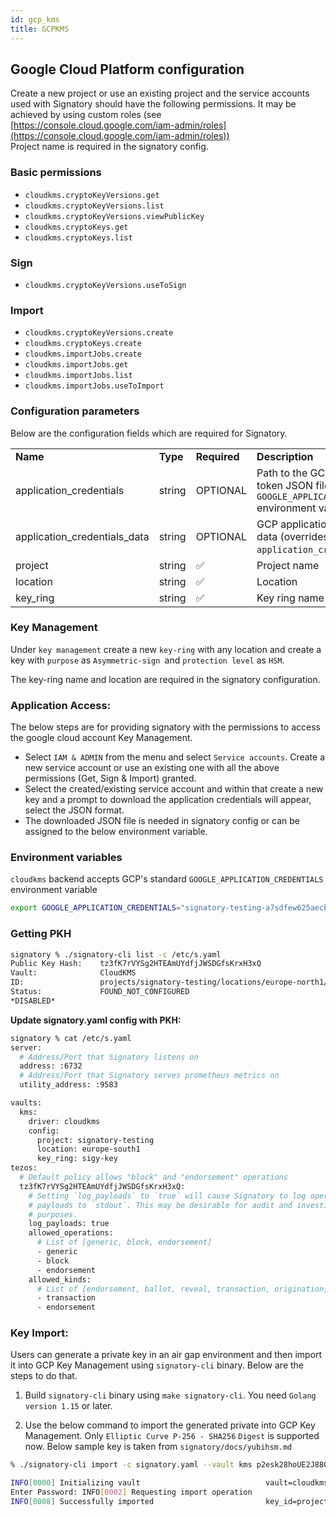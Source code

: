 ```yaml
---
id: gcp_kms
title: GCPKMS
---
```


## **Google Cloud Platform configuration**

Create a new project or use an existing project and the service accounts used with Signatory should have the following permissions. It may be achieved by using custom roles (see [https://console.cloud.google.com/iam-admin/roles](https://console.cloud.google.com/iam-admin/roles)) \
Project name is required in the signatory config.

### **Basic permissions**

* `cloudkms.cryptoKeyVersions.get`
* `cloudkms.cryptoKeyVersions.list`
* `cloudkms.cryptoKeyVersions.viewPublicKey`
* `cloudkms.cryptoKeys.get`
* `cloudkms.cryptoKeys.list`

### **Sign**

* `cloudkms.cryptoKeyVersions.useToSign`

### **Import**

* `cloudkms.cryptoKeyVersions.create`
* `cloudkms.cryptoKeys.create`
* `cloudkms.importJobs.create`
* `cloudkms.importJobs.get`
* `cloudkms.importJobs.list`
* `cloudkms.importJobs.useToImport`

### **Configuration parameters**

Below are the configuration fields which are required for Signatory.

<table>
  <tr>
   <td>
<strong>Name</strong>
   </td>
   <td><strong>Type</strong>
   </td>
   <td><strong>Required</strong>
   </td>
   <td><strong>Description</strong>
   </td>
  </tr>
  <tr>
   <td>application_credentials
   </td>
   <td>string
   </td>
   <td>OPTIONAL
   </td>
   <td>Path to the GCP application token JSON file (overrides <code>GOOGLE_APPLICATION_CREDENTIALS</code> environment variable)
   </td>
  </tr>
  <tr>
   <td>application_credentials_data
   </td>
   <td>string
   </td>
   <td>OPTIONAL
   </td>
   <td>GCP application token JSON data (overrides <code>application_credentials</code>)
   </td>
  </tr>
  <tr>
   <td>project
   </td>
   <td>string
   </td>
   <td>✅
   </td>
   <td>Project name
   </td>
  </tr>
  <tr>
   <td>location
   </td>
   <td>string
   </td>
   <td>✅
   </td>
   <td>Location
   </td>
  </tr>
  <tr>
   <td>key_ring
   </td>
   <td>string
   </td>
   <td>✅
   </td>
   <td>Key ring name
   </td>
  </tr>
</table>

### **Key Management**

Under `key management` create a new `key-ring` with any location and create a key with `purpose` as `Asymmetric-sign `and `protection level` as `HSM`.

The key-ring name and location are required in the signatory configuration.

### **Application Access:**

The below steps are for providing signatory with the permissions to access the google cloud account Key Management.

* Select `IAM & ADMIN` from the menu and select `Service accounts`. Create a new service account or use an existing one with all the above permissions (Get, Sign & Import) granted.
* Select the created/existing service account and within that create a new key and a prompt to download the application credentials will appear, select the JSON format.
* The downloaded JSON file is needed in signatory config or can be assigned to the below environment variable.

### **Environment variables**

`cloudkms` backend accepts GCP's standard `GOOGLE_APPLICATION_CREDENTIALS` environment variable

```sh
export GOOGLE_APPLICATION_CREDENTIALS="signatory-testing-a7sdfew625aecb.json"
```

### **Getting PKH**

```sh
signatory % ./signatory-cli list -c /etc/s.yaml
Public Key Hash:    tz3fK7rVYSg2HTEAmUYdfjJWSDGfsKrxH3xQ
Vault:              CloudKMS
ID:                 projects/signatory-testing/locations/europe-north1/keyRings/sigy-key/cryptoKeys/sigyhsm/cryptoKeyVersions/4
Status:             FOUND_NOT_CONFIGURED
*DISABLED*
```

**Update signatory.yaml config with PKH:**

```sh
signatory % cat /etc/s.yaml 
server:
  # Address/Port that Signatory listens on
  address: :6732
  # Address/Port that Signatory serves prometheus metrics on
  utility_address: :9583

vaults:
  kms:
    driver: cloudkms
    config:
      project: signatory-testing
      location: europe-south1
      key_ring: sigy-key
tezos:
  # Default policy allows "block" and "endorsement" operations
  tz3fK7rVYSg2HTEAmUYdfjJWSDGfsKrxH3xQ:
    # Setting `log_payloads` to `true` will cause Signatory to log operation
    # payloads to `stdout`. This may be desirable for audit and investigative
    # purposes.
    log_payloads: true
    allowed_operations:
      # List of [generic, block, endorsement]
      - generic
      - block
      - endorsement
    allowed_kinds:
      # List of [endorsement, ballot, reveal, transaction, origination, delegation, seed_nonce_revelation, activate_account]
      - transaction
      - endorsement
```

### **Key Import:**

Users can generate a private key in an air gap environment and then import it into GCP Key Management using `signatory-cli` binary. Below are the steps to do that.

1. Build `signatory-cli` binary using `make signatory-cli`. You need `Golang version 1.15` or later.

2. Use the below command to import the generated private into GCP Key Management. Only `Elliptic Curve P-256 - SHA256` `Digest` is supported now. Below sample key is taken from `signatory/docs/yubihsm.md`

```sh
% ./signatory-cli import -c signatory.yaml --vault kms p2esk28hoUE2J88QNFj2aDX2pjzL7wcVh2g8tkEwtWWguby9M3FHUgSbzvF2Sd7wQ4Kd8crFwvto6gF3otcBuo4T

INFO[0000] Initializing vault                            vault=cloudkms vault_name=kms
Enter Password: INFO[0002] Requesting import operation                   pkh=tz3be5v4ZWL3zQYUZoLWJQy8P3H6RJryVVXn vault=CloudKMS vault_name=projects/signatory-testing/locations/europe-north1/keyRings/sign-ring
INFO[0008] Successfully imported                         key_id=projects/signatory-testing/locations/europe-north1/keyRings/sign-ring/cryptoKeys/signatory-imported-215FwcXxhLdlr9IYwzA31vwANmy/cryptoKeyVersions/1 pkh=tz3be5v4ZWL3zQYUZoLWJQy8P3H6RJryVVXn vault=CloudKMS vault_name=projects/signatory-testing/locations/europe-north1/keyRings/sign-ring
